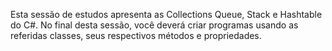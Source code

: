 Esta sessão de estudos apresenta as Collections Queue, Stack e Hashtable do C#. No final desta sessão, você deverá criar programas usando as referidas classes, seus respectivos métodos e propriedades.
